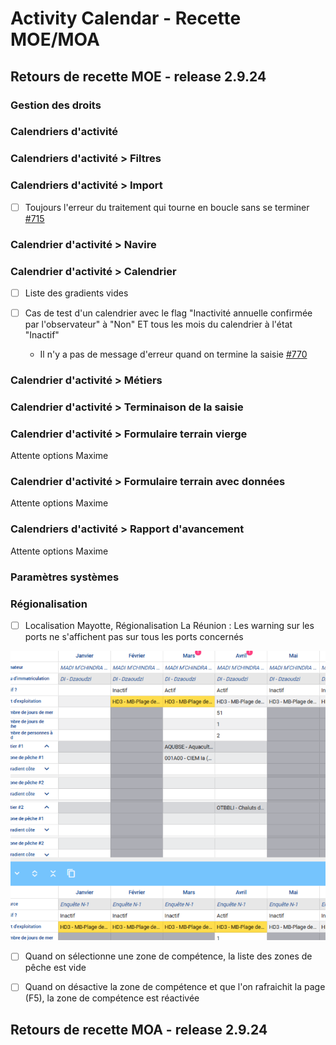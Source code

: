 # Activity Calendar - Recette MOE/MOA

## Retours de recette MOE - release 2.9.24


### Gestion des droits


### Calendriers d'activité


### Calendriers d'activité > Filtres


### Calendriers d'activité > Import

- [ ] Toujours l'erreur du traitement qui tourne en boucle sans se terminer [#715](https://gitlab.ifremer.fr/sih-public/sumaris/sumaris-app/-/issues/715)


### Calendrier d'activité > Navire 


### Calendrier d'activité > Calendrier
 
- [ ] Liste des gradients vides

- [ ] Cas de test d'un calendrier avec le flag "Inactivité annuelle confirmée par l'observateur" à "Non" ET tous les mois du calendrier à l'état "Inactif"
    - Il n'y a pas de message d'erreur quand on termine la saisie [#770](https://gitlab.ifremer.fr/sih-public/sumaris/sumaris-app/-/issues/770)

### Calendrier d'activité > Métiers


### Calendrier d'activité > Terminaison de la saisie 


### Calendrier d'activité > Formulaire terrain vierge 

Attente options Maxime

### Calendrier d'activité > Formulaire terrain avec données 

Attente options Maxime

### Calendriers d'activité > Rapport d'avancement 

Attente options Maxime

### Paramètres systèmes


### Régionalisation

- [ ] Localisation Mayotte, Régionalisation La Réunion : Les warning sur les ports ne s'affichent pas sur tous les ports concernés

![rec-activity-calendar](/projects/activity-calendar/rec/images/rec-24-006-2.9.24-warning-regionalisation.PNG)

- [ ] Quand on sélectionne une zone de compétence, la liste des zones de pêche est vide

- [ ] Quand on désactive la zone de compétence et que l'on rafraichit la page (F5), la zone de compétence est réactivée


## Retours de recette MOA - release 2.9.24
